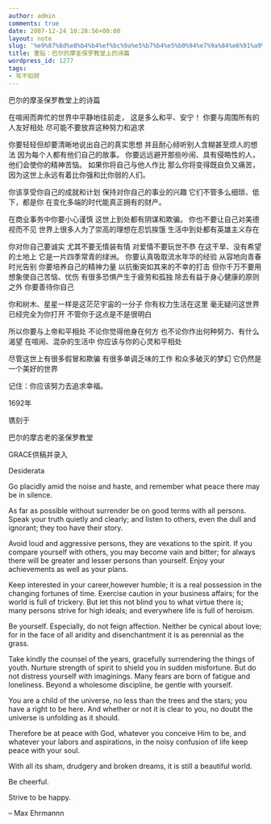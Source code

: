 ```yaml
---
author: admin
comments: true
date: 2007-12-24 10:28:56+00:00
layout: note
slug: '%e9%87%8d%e8%b4%b4%ef%bc%9a%e5%b7%b4%e5%b0%94%e7%9a%84%e6%91%a9%e5%9c%a3%e4%bf%9d%e7%bd%97%e6%95%99%e5%a0%82%e4%b8%8a%e7%9a%84%e8%af%97%e7%af%87'
title: 重贴：巴尔的摩圣保罗教堂上的诗篇
wordpress_id: 1277
tags:
- 写不如转
---
```


巴尔的摩圣保罗教堂上的诗篇

在喧闹而奔忙的世界中平静地往前走，
这是多么和平、安宁！
你要与周围所有的人友好相处
尽可能不要放弃这种努力和追求

你要轻轻但却要清晰地说出自己的真实思想
并且耐心倾听别人含糊甚至烦人的想法
因为每个人都有他们自己的故事。
你要远远避开那些吵闹、具有侵略性的人，
他们会使你的精神苦恼。
如果你将自己与他人作比
那么你将变得既自负又痛苦，
因为这世上永远有着比你强和比你弱的人们。

你该享受你自己的成就和计划
保持对你自己的事业的兴趣
它们不管多么细琐、低下，都是你
在变化多端的时代能真正拥有的财产。

在商业事务中你要小心谨慎
这世上到处都有阴谋和欺骗。
你也不要让自己对美德视而不见
世界上很多人为了崇高的理想在忍饥挨饿
生活中到处都有英雄主义存在

你对你自己要诚实
尤其不要无情装有情
对爱情不要玩世不恭
在这干旱、没有希望的土地上
它是一片四季常青的绿洲。
你要认真吸取流水年华的经验
从容地向青春时光告别
你要培养自己的精神力量
以抗衡突如其来的不幸的打击
但你千万不要用想象使自己苦恼、忧伤
有很多恐惧产生于疲劳和孤独
除去有益于身心健康的原则之外
你要善待你自己

你和树木、星星一样是这茫茫宇宙的一分子
你有权力生活在这里
毫无疑问这世界已经完全为你打开
不管你于这点是不是很明白

所以你要与上帝和平相处
不论你觉得他身在何方
也不论你作出何种努力、有什么渴望
在喧闹、混杂的生活中
你应该与你的心灵和平相处

尽管这世上有很多假冒和欺骗
有很多单调乏味的工作
和众多破灭的梦幻
它仍然是一个美好的世界

记住：你应该努力去追求幸福。

1692年

镌刻于

巴尔的摩古老的圣保罗教堂

GRACE供稿并录入

Desiderata

Go placidly amid the noise and haste,
and remember what peace there may be in silence.

As far as possible without surrender be on good terms
with all persons. Speak your truth quietly and clearly;
and listen to others, even the dull and ignorant;
they too have their story.

Avoid loud and aggressive persons,
they are vexations to the spirit.
If you compare yourself with others,
you may become vain and bitter;
for always there will be greater and lesser persons
than yourself.
Enjoy your achievements as well as your plans.

Keep interested in your career,however humble;
it is a real possession in the changing fortunes of time.
Exercise caution in your business affairs;
for the world is full of trickery.
But let this not blind you to what virtue there is;
many persons strive for high ideals;
and everywhere life is full of heroism.

Be yourself. Especially, do not feign affection.
Neither be cynical about love;
for in the face of all aridity and disenchantment it is
as perennial as the grass.

Take kindly the counsel of the years,
gracefully surrendering the things of youth.
Nurture strength of spirit to shield you in sudden misfortune.
But do not distress yourself with imaginings.
Many fears are born of fatigue and loneliness.
Beyond a wholesome discipline, be gentle with yourself.

You are a child of the universe,
no less than the trees and the stars;
you have a right to be here.
And whether or not it is clear to you,
no doubt the universe is unfolding as it should.

Therefore be at peace with God,
whatever you conceive Him to be,
and whatever your labors and aspirations,
in the noisy confusion of life keep peace with your soul.

With all its sham, drudgery and broken dreams,
it is still a beautiful world.

Be cheerful.

Strive to be happy.

– Max Ehrmannn
